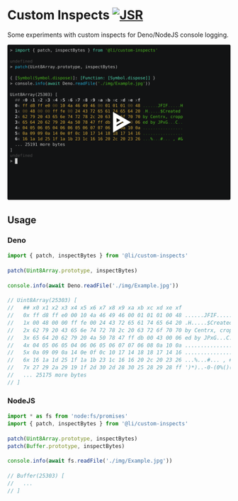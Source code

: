 # Custom Inspects [![JSR](https://jsr.io/badges/@li/custom-inspects)](https://jsr.io/@li/custom-inspects)

Some experiments with custom inspects for Deno/NodeJS console logging.

<!-- custom thumbnail - see https://github.com/asciinema/asciinema/issues/646 -->
[![asciicast](https://raw.githubusercontent.com/lionel-rowe/custom-inspects/main/img/asciinema-thumb-font-size-adjusted.svg)](https://asciinema.org/a/XxTbS0aAtTA6BZ9tdzKardxJs)

## Usage

### Deno

```ts
import { patch, inspectBytes } from '@li/custom-inspects'

patch(Uint8Array.prototype, inspectBytes)

console.info(await Deno.readFile('./img/Example.jpg'))

// Uint8Array(25303) [
//   ## x0 x1 x2 x3 x4 x5 x6 x7 x8 x9 xa xb xc xd xe xf
//   0x ff d8 ff e0 00 10 4a 46 49 46 00 01 01 01 00 48 ......JFIF.....H
//   1x 00 48 00 00 ff fe 00 24 43 72 65 61 74 65 64 20 .H.....$Created
//   2x 62 79 20 43 65 6e 74 72 78 2c 20 63 72 6f 70 70 by Centrx, cropp
//   3x 65 64 20 62 79 20 4a 50 78 47 ff db 00 43 00 06 ed by JPxG...C..
//   4x 04 05 06 05 04 06 06 05 06 07 07 06 08 0a 10 0a ................
//   5x 0a 09 09 0a 14 0e 0f 0c 10 17 14 18 18 17 14 16 ................
//   6x 16 1a 1d 25 1f 1a 1b 23 1c 16 16 20 2c 20 23 26 ...%...#... , #&
//   7x 27 29 2a 29 19 1f 2d 30 2d 28 30 25 28 29 28 ff ')*)..-0-(0%()(.
//   ... 25175 more bytes
// ]
```

### NodeJS

```ts
import * as fs from 'node:fs/promises'
import { patch, inspectBytes } from '@li/custom-inspects'

patch(Uint8Array.prototype, inspectBytes)
patch(Buffer.prototype, inspectBytes)

console.info(await fs.readFile('./img/Example.jpg'))

// Buffer(25303) [
//   ...
// ]
```
